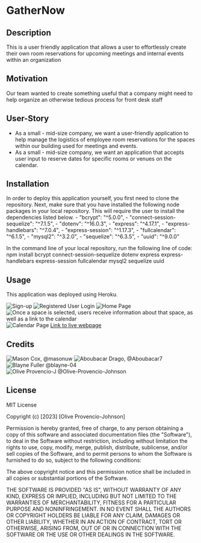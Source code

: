 # GatherNow

## Description

This is a user friendly application that allows a user to effortlessly create their own room reservations for upcoming meetings and internal events within an organization

## Motivation

Our team wanted to create something useful that a company might need to help organize an otherwise tedious process for front desk staff

## User-Story

- As a small - mid-size company, we want a user-friendly application to help manage the logistics of employee room reservations for the spaces within our building used for meetings and events.
- As a small - mid-size company, we want an application that accepts user input to reserve dates for specific rooms or venues on the calendar.


## Installation

In order to deploy this application yourself, you first need to clone the repository. Next, make sure that you have installed the following node packages in your local repository. This will require the user to install the dependencies listed below. 
    - "bcrypt": "^5.0.0",
    - "connect-session-sequelize": "^7.1.5", 
    - "dotenv": "^16.0.3", 
    - "express": "^4.17.1",
    - "express-handlebars": "^7.0.4",
    - "express-session": "^1.17.3",
    - "fullcalendar": "^6.1.5",
    - "mysql2": "^3.2.0",
    - "sequelize": "^6.3.5",
    - "uuid": "^9.0.0"

In the command line of your local repository, run the following line of code: 
    npm install bcrypt connect-session-sequelize dotenv express express-handlebars express-session fullcalendar mysql2 sequelize uuid

## Usage

This application was deployed using Heroku.

![Sign-up](.public/assets/signup.jpg)
![Registered User Login](.public/assets/login.jpg)
![Home Page](.public/assets/home.jpg)
![Once a space is selected, users receive information about that space, as well as a link to the calendar](.public/assets/selectedspace.jpg)
![Calendar Page](.public/assets/calendarpage.jpg)
[Link to live webpage](https://boiling-mesa-08063.herokuapp.com/)


## Credits

![Mason Cox, @masonuw](https://github.com/masonuw)
![Aboubacar Drago, @Aboubacar7](https://github.com/Aboubacar7)
![Blayne Fuller @blayne-04](https://github.com/blayne-04)
![Olive Provencio-J @Olive-Provencio-Johnson](https://github.com/Olive-Provencio-Johnson)


## License

MIT License

Copyright (c) [2023] [Olive Provencio-Johnson]

Permission is hereby granted, free of charge, to any person obtaining a copy
of this software and associated documentation files (the "Software"), to deal
in the Software without restriction, including without limitation the rights
to use, copy, modify, merge, publish, distribute, sublicense, and/or sell
copies of the Software, and to permit persons to whom the Software is
furnished to do so, subject to the following conditions:

The above copyright notice and this permission notice shall be included in all
copies or substantial portions of the Software.

THE SOFTWARE IS PROVIDED "AS IS", WITHOUT WARRANTY OF ANY KIND, EXPRESS OR
IMPLIED, INCLUDING BUT NOT LIMITED TO THE WARRANTIES OF MERCHANTABILITY,
FITNESS FOR A PARTICULAR PURPOSE AND NONINFRINGEMENT. IN NO EVENT SHALL THE
AUTHORS OR COPYRIGHT HOLDERS BE LIABLE FOR ANY CLAIM, DAMAGES OR OTHER
LIABILITY, WHETHER IN AN ACTION OF CONTRACT, TORT OR OTHERWISE, ARISING FROM,
OUT OF OR IN CONNECTION WITH THE SOFTWARE OR THE USE OR OTHER DEALINGS IN THE
SOFTWARE.





